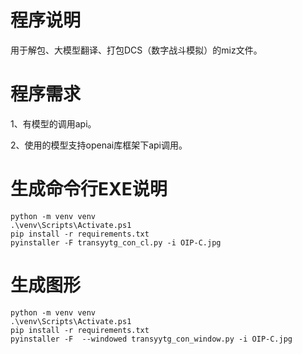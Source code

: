 # 程序说明
用于解包、大模型翻译、打包DCS（数字战斗模拟）的miz文件。

# 程序需求
1、有模型的调用api。

2、使用的模型支持openai库框架下api调用。

# 生成命令行EXE说明
    python -m venv venv
    .\venv\Scripts\Activate.ps1
    pip install -r requirements.txt
    pyinstaller -F transyytg_con_cl.py -i OIP-C.jpg

# 生成图形
    python -m venv venv
    .\venv\Scripts\Activate.ps1
    pip install -r requirements.txt
    pyinstaller -F  --windowed transyytg_con_window.py -i OIP-C.jpg
